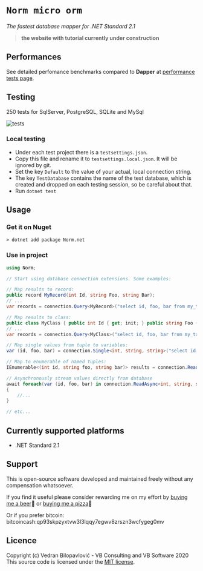# **`Norm micro orm`**

_The fastest database mapper for .NET Standard 2.1_

> **the website with tutorial currently under construction**

## Performances

See detailed perfomance benchmarks compared to **Dapper** at [performance tests page](https://github.com/vb-consulting/Norm.net/blob/master/PERFOMANCE-TESTS.md).

## Testing

250 tests for SqlServer, PostgreSQL, SQLite and MySql

![tests](https://github.com/vb-consulting/Norm.net/workflows/tests/badge.svg)

### Local testing

- Under each test project there is a `testsettings.json`. 
- Copy this file and rename it to `testsettings.local.json`. It will be ignored by git.
- Set the key `Default` to the value of your actual, local connection string.
- The key `TestDatabase` contains the name of the test database, which is created and dropped on each testing session, so be careful about that.
- Run `dotnet test`

## Usage

### Get it on Nuget

```txt
> dotnet add package Norm.net
```

### Use in project

```csharp
using Norm;

// Start using database connection extensions. Some examples:

// Map results to record:
public record MyRecord(int Id, string Foo, string Bar);
// ...
var records = connection.Query<MyRecord>("select id, foo, bar from my_table");

// Map results to class:
public class MyClass { public int Id { get; init; } public string Foo { get; init; } public string Bar { get; init; } };
// ...
var records = connection.Query<MyClass>("select id, foo, bar from my_table");

// Map single values from tuple to variables:
var (id, foo, bar) = connection.Single<int, string, string>("select id, foor, bar from my_table limit 1");

// Map to enumerable of named tuples:
IEnumerable<(int id, string foo, string bar)> results = connection.Read<int, string, string>("select id, foor, bar from my_table");

// Asynchronously stream values directly from database
await foreach(var (id, foo, bar) in connection.ReadAsync<int, string, string>("select id, foor, bar from my_table"))
{
    //...
}

// etc...
```

## Currently supported platforms

- .NET Standard 2.1

## Support

This is open-source software developed and maintained freely without any compensation whatsoever.

If you find it useful please consider rewarding me on my effort by [buying me a beer](https://www.paypal.me/vbsoftware/5)🍻 or [buying me a pizza](https://www.paypal.me/vbsoftware/10)🍕

Or if you prefer bitcoin:
bitcoincash:qp93skpzyxtvw3l3lqqy7egwv8zrszn3wcfygeg0mv

## Licence

Copyright (c) Vedran Bilopavlović - VB Consulting and VB Software 2020
This source code is licensed under the [MIT license](https://github.com/vbilopav/NoOrm.Net/blob/master/LICENSE).
